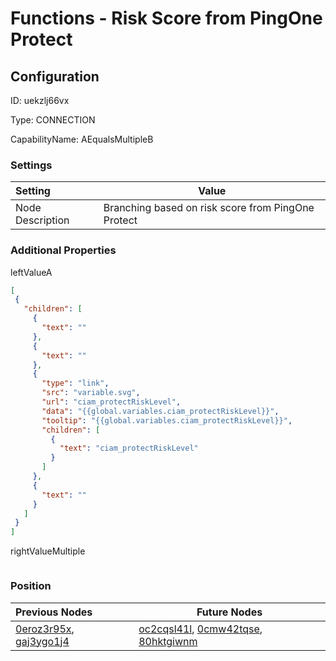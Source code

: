 # Functions - Risk Score from PingOne Protect
## Configuration
ID:  uekzlj66vx

Type: CONNECTION 

CapabilityName: AEqualsMultipleB

### Settings
| Setting | Value  |
| :------------------------ | ---------------------------------------- |
| Node Description | Branching based on risk score from PingOne Protect | 
 




### Additional Properties
leftValueA
 ```json 
[
  {
    "children": [
      {
        "text": ""
      },
      {
        "text": ""
      },
      {
        "type": "link",
        "src": "variable.svg",
        "url": "ciam_protectRiskLevel",
        "data": "{{global.variables.ciam_protectRiskLevel}}",
        "tooltip": "{{global.variables.ciam_protectRiskLevel}}",
        "children": [
          {
            "text": "ciam_protectRiskLevel"
          }
        ]
      },
      {
        "text": ""
      }
    ]
  }
]
```


rightValueMultiple
 ```json 

```




### Position
| Previous Nodes | Future Nodes |
| :------------- | ------------ |
| [0eroz3r95x](./0eroz3r95x.md), [gaj3ygo1j4](./gaj3ygo1j4.md) | [oc2cqsl41l](./oc2cqsl41l.md), [0cmw42tqse](./0cmw42tqse.md), [80hktgiwnm](./80hktgiwnm.md) |